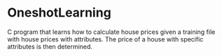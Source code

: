 # OneshotLearning
C program that learns how to calculate house prices given a training file with house prices with attributes. The price of a house with specific attributes is then determined.
